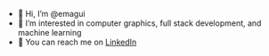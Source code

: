 - 👋 Hi, I’m @emagui
- 👀 I’m interested in computer graphics, full stack development, and machine learning
- 💼 You can reach me on [LinkedIn](https://www.linkedin.com/in/emerson-aguirre/)

<!---
emagui/emagui is a ✨ special ✨ repository because its `README.md` (this file) appears on your GitHub profile.
You can click the Preview link to take a look at your changes.
--->

